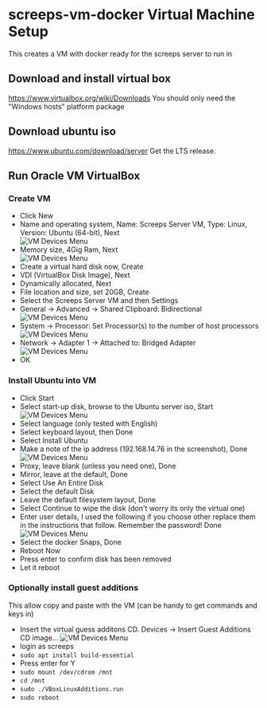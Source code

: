 # screeps-vm-docker Virtual Machine Setup
This creates a VM with docker ready for the screeps server to run in

## Download and install virtual box
https://www.virtualbox.org/wiki/Downloads
You should only need the "Windows hosts" platform package

## Download ubuntu iso
https://www.ubuntu.com/download/server
Get the LTS release.

## Run Oracle VM VirtualBox
### Create VM
* Click New
* Name and operating system, Name: Screeps Server VM, Type: Linux, Version: Ubuntu (64-bit), Next  
![VM Devices Menu](vm1.png)  
* Memory size, 4Gig Ram, Next  
![VM Devices Menu](vm2.png)  
* Create a virtual hard disk now, Create
* VDI (VirtualBox Disk Image), Next
* Dynamically allocated, Next
* File location and size, set 20GB, Create
* Select the Screeps Server VM and then Settings
* General -> Advanced -> Shared Clipboard: Bidirectional  
![VM Devices Menu](vm3.png)  
* System -> Processor: Set Processor(s) to the number of host processors  
![VM Devices Menu](vm4.png)  
* Network -> Adapter 1 -> Attached to: Bridged Adapter  
![VM Devices Menu](vm5.png)  
* OK
### Install Ubuntu into VM
* Click Start
* Select start-up disk, browse to the Ubuntu server iso, Start  
![VM Devices Menu](vm6.png)  
* Select language (only tested with English)
* Select keyboard layout, then Done
* Select Install Ubuntu
* Make a note of the ip address (192.168.14.76 in the screenshot), Done  
![VM Devices Menu](vm7.png)  
* Proxy, leave blank (unless you need one), Done
* Mirror, leave at the default, Done
* Select Use An Entire Disk
* Select the default Disk
* Leave the default filesystem layout, Done
* Select Continue to wipe the disk (don't worry its only the virtual one)
* Enter user details, I used the following if you choose other replace them in the instructions that follow.  Remember the password! Done
![VM Devices Menu](vm8.png)  
* Select the docker Snaps, Done
* Reboot Now
* Press enter to confirm disk has been removed
* Let it reboot

### Optionally install guest additions
This allow copy and paste with the VM (can be handy to get commands and keys in)
* Insert the virtual guess additons CD.  Devices -> Insert Guest Additions CD image...
![VM Devices Menu](image.png)  
* login as screeps
* `sudo apt install build-essential`
* Press enter for Y
* `sudo mount /dev/cdrom /mnt`
* `cd /mnt`
* `sudo ./VBoxLinuxAdditions.run`
* `sudo reboot`

